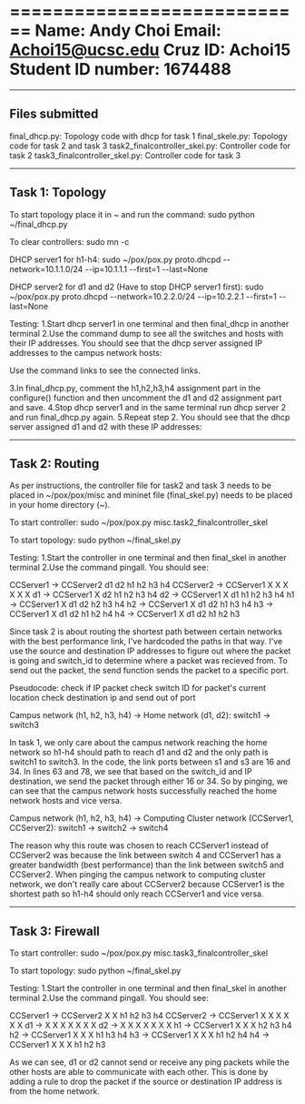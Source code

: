 ============================
Name: Andy Choi
Email: Achoi15@ucsc.edu
Cruz ID: Achoi15
Student ID number: 1674488
============================
-----------------
Files submitted
-----------------
final_dhcp.py: Topology code with dhcp for task 1
final_skele.py: Topology code for task 2 and task 3
task2_finalcontroller_skel.py: Controller code for task 2
task3_finalcontroller_skel.py: Controller code for task 3

------------------
Task 1: Topology
------------------
To start topology place it in ~ and run the command:
sudo python ~/final_dhcp.py

To clear controllers:
sudo mn -c 

DHCP server1 for h1-h4:
sudo ~/pox/pox.py proto.dhcpd --network=10.1.1.0/24 --ip=10.1.1.1 --first=1 --last=None

DHCP server2 for d1 and d2 (Have to stop DHCP server1 first):
sudo ~/pox/pox.py proto.dhcpd --network=10.2.2.0/24 --ip=10.2.2.1 --first=1 --last=None

Testing:
1.Start dhcp server1 in one terminal and then final_dhcp in another terminal
2.Use the command dump to see all the switches and hosts with their IP addresses. You should see that the dhcp server assigned IP addresses to the campus network hosts:

<Host h1: h1-eth0:10.1.1.10 pid=18860> 
<Host h2: h2-eth0:10.1.1.11 pid=18862> 
<Host h3: h3-eth0:10.1.1.12 pid=18864> 
<Host h4: h4-eth0:10.1.1.13 pid=18866> 

Use the command links to see the connected links.

3.In final_dhcp.py, comment the h1,h2,h3,h4 assignment part in the configure() function and then uncomment the d1 and d2 assignment part and save.
4.Stop dhcp server1 and in the same terminal run dhcp server 2 and run final_dhcp.py again.
5.Repeat step 2. You should see that the dhcp server assigned d1 and d2 with these IP addresses: 

<Host d1: d1-eth0:10.2.2.2 pid=21207> 
<Host d2: d2-eth0:10.2.2.3 pid=21209> 


-----------------
Task 2: Routing
-----------------
As per instructions, the controller file for task2 and task 3 needs to be placed in ~/pox/pox/misc and mininet file (final_skel.py) needs to be placed in your home directory (~).

To start controller:
sudo ~/pox/pox.py misc.task2_finalcontroller_skel

To start topology:
sudo python ~/final_skel.py

Testing:
1.Start the controller in one terminal and then final_skel in another terminal
2.Use the command pingall. You should see:

CCServer1 -> CCServer2 d1 d2 h1 h2 h3 h4 
CCServer2 -> CCServer1 X X X X X X 
d1 -> CCServer1 X d2 h1 h2 h3 h4 
d2 -> CCServer1 X d1 h1 h2 h3 h4 
h1 -> CCServer1 X d1 d2 h2 h3 h4 
h2 -> CCServer1 X d1 d2 h1 h3 h4 
h3 -> CCServer1 X d1 d2 h1 h2 h4 
h4 -> CCServer1 X d1 d2 h1 h2 h3 

Since task 2 is about routing the shortest path between certain networks with the best performance link, I've hardcoded the paths in that way. I've use the source and destination IP addresses to figure out where the packet is going and switch_id to determine where a packet was recieved from. To send out the packet, the send function sends the packet to a specific port.

Pseudocode:
check if IP packet
   	check switch ID for packet's current location
    	check destination ip and send out of port

Campus network (h1, h2, h3, h4) -> Home network (d1, d2):
switch1 -> switch3

In task 1, we only care about the campus network reaching the home network so h1-h4 should path to reach d1 and d2 and the only path is switch1 to switch3. In the code, the link ports between s1 and s3 are 16 and 34. In lines 63 and 78, we see that based on the switch_id and IP destination, we send the packet through either 16 or 34. So by pinging, we can see that the campus network hosts successfully reached the home network hosts and vice versa.

Campus network (h1, h2, h3, h4) -> Computing Cluster network (CCServer1, CCServer2):
switch1 -> switch2 -> switch4

The reason why this route was chosen to reach CCServer1 instead of CCServer2 was because the link between switch 4 and CCServer1 has a greater bandwidth (best performance) than the link between switch5 and CCServer2. When pinging the campus network to computing cluster network, we don't really care about CCServer2 because CCServer1 is the shortest path so h1-h4 should only reach CCServer1 and vice versa.

------------------
Task 3: Firewall
------------------
To start controller:
sudo ~/pox/pox.py misc.task3_finalcontroller_skel

To start topology:
sudo python ~/final_skel.py

Testing:
1.Start the controller in one terminal and then final_skel in another terminal
2.Use the command pingall. You should see:

CCServer1 -> CCServer2 X X h1 h2 h3 h4 
CCServer2 -> CCServer1 X X X X X X 
d1 -> X X X X X X X 
d2 -> X X X X X X X 
h1 -> CCServer1 X X X h2 h3 h4 
h2 -> CCServer1 X X X h1 h3 h4 
h3 -> CCServer1 X X X h1 h2 h4 
h4 -> CCServer1 X X X h1 h2 h3 

As we can see, d1 or d2 cannot send or receive any ping packets while the other hosts are able to communicate with each other. This is done by adding a rule to drop the packet if the source or destination IP address is from the home network.